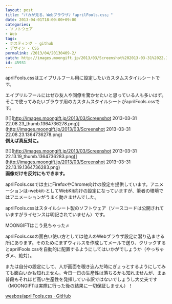 ```yaml
---
layout: post
title: "バカが見る、Webブラウザ♪「aprilFools.css」"
date: 2013-04-01T18:00:00+09:00
categories:
- ソフトウェア
- Web
tags: 
- ホスティング - github
- デザイン - CSS
permalink: /2013/04/20130409-2/
catch: http://images.moongift.jp/2013/03/Screenshot%202013-03-31%2022.13.19_thumb.1364736283.png
id: 45931
---
```

aprilFools.cssはエイプリルフール用に設定したいカスタムスタイルシートです。

  
  

エイプリルフールにはぜひ友人や同僚を驚かせたいと思っている人も多いはず。そこで使ってみたいブラウザ用のカスタムスタイルシートがaprilFools.cssです。

  

[![](http://images.moongift.jp/2013/03/Screenshot 2013-03-31 22.08.23_thumb.1364736278.png)](http://images.moongift.jp/2013/03/Screenshot 2013-03-31 22.08.23.1364736278.png)  
**例えば真反対に。**

  

[![](http://images.moongift.jp/2013/03/Screenshot 2013-03-31 22.13.19_thumb.1364736283.png)](http://images.moongift.jp/2013/03/Screenshot 2013-03-31 22.13.19.1364736283.png)  
**画像だけを反対にもできます。**

  

aprilFools.cssでは主にFirefoxやChrome向けの設定を提供しています。アニメーションは-webkit-としてWebKit向けの設定になっていますが、筆者の環境ではアニメーションがうまく動きませんでした。

  

aprilFools.cssはスタイルシート製のソフトウェア（ソースコードは公開されていますがライセンスは明記されていません）です。

  

MOONGIFTはこう見ちゃった♬

  

aprilFools.cssの面白い使い方としては他人のWebブラウザ設定に潜り込ませる所にあります。そのためにまずウィルスを作成してメールで送り、クリックするとaprilFools.cssを自動的に配置するようにしてはいかがでしょうか（やっちゃダメ、絶対）。

  

または自分の設定にして、人が画面を覗き込んだ時にぎょっとするようにしてみても面白いかも知れません。今日一日の生産性は落ちるかも知れませんが、まぁ普段もそれほど高い生産性を発揮している訳ではないでしょうし大丈夫です（MOONGIFTは実際に行った後の結果に一切保証しません）！

  
  

[wesbos/aprilFools.css · GitHub](https://github.com/wesbos/aprilFools.css)

